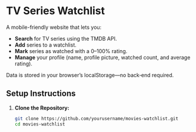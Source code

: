 # TV Series Watchlist

A mobile-friendly website that lets you:
- **Search** for TV series using the TMDB API.
- **Add** series to a watchlist.
- **Mark** series as watched with a 0–100% rating.
- **Manage** your profile (name, profile picture, watched count, and average rating).

Data is stored in your browser’s localStorage—no back‑end required.

## Setup Instructions

1. **Clone the Repository:**

   ```bash
   git clone https://github.com/yourusername/movies-watchlist.git
   cd movies-watchlist
